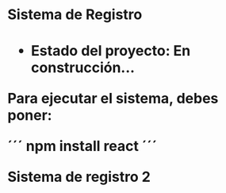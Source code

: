 <h1> Sistema de Registro <h1>

- Estado del proyecto: En construcción...

Para ejecutar el sistema, debes poner:

´´´ npm install react ´´´

Sistema de registro 2

